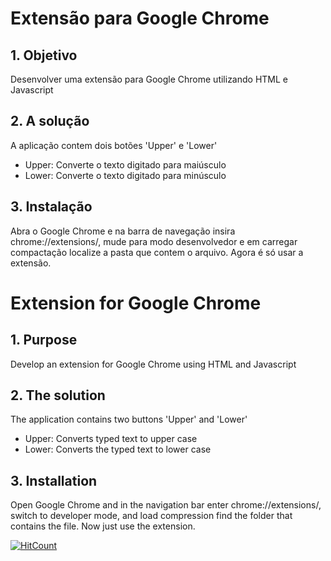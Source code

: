 # Extensão para Google Chrome

## 1. Objetivo

Desenvolver uma extensão para Google Chrome utilizando HTML e Javascript

## 2. A solução

A aplicação contem dois botões 'Upper' e 'Lower'

- Upper: Converte o texto digitado para maiúsculo
- Lower: Converte o texto digitado para minúsculo

## 3. Instalação

Abra o Google Chrome e na barra de navegação insira chrome://extensions/, mude para modo desenvolvedor e em carregar compactação localize a pasta que contem o arquivo.
Agora é só usar a extensão.


# Extension for Google Chrome

## 1. Purpose

Develop an extension for Google Chrome using HTML and Javascript

## 2. The solution

The application contains two buttons 'Upper' and 'Lower'

- Upper: Converts typed text to upper case
- Lower: Converts the typed text to lower case

## 3. Installation

Open Google Chrome and in the navigation bar enter chrome://extensions/, switch to developer mode, and load compression find the folder that contains the file.
Now just use the extension.

[![HitCount](http://hits.dwyl.com/petersonzeferino/Google-Chrome-Extension.svg)](http://hits.dwyl.com/petersonzeferino/Google-Chrome-Extension)
